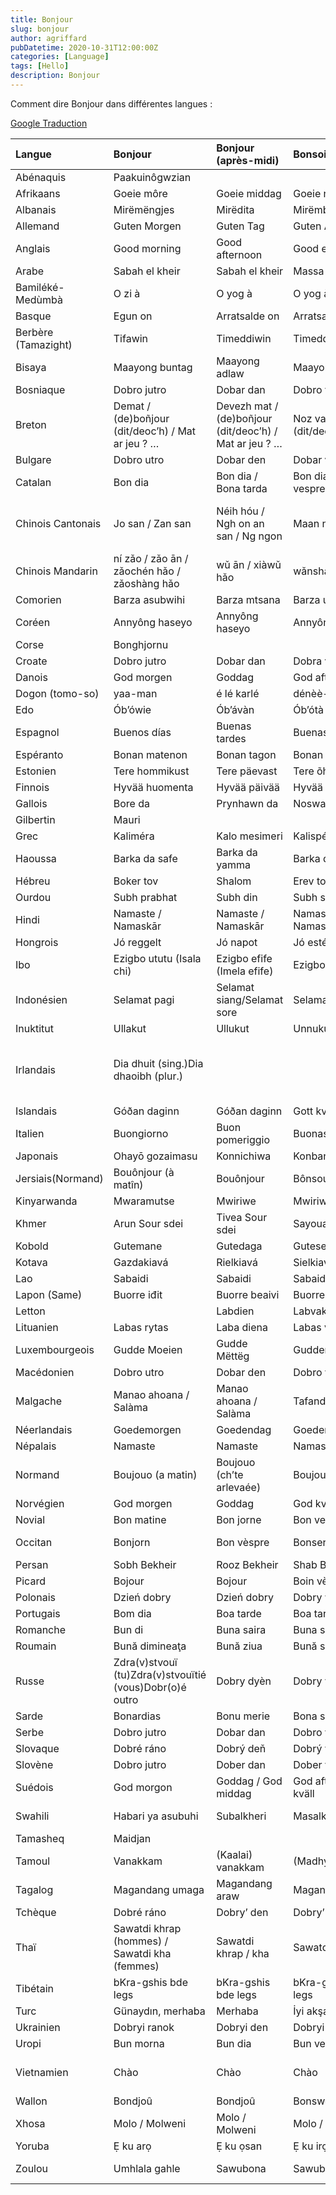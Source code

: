 ```yaml
---
title: Bonjour
slug: bonjour
author: agriffard
pubDatetime: 2020-10-31T12:00:00Z
categories: [Language]
tags: [Hello]
description: Bonjour
---
```


Comment dire Bonjour dans différentes langues :

[Google Traduction](https://translate.google.com/?sl=fr&tl=en&text=bonjour&op=translate)

| Langue              | Bonjour                                                 | Bonjour (après-midi)                                   | Bonsoir               | Bonne nuit                    | Salut                                                     |
| :------------------ | :------------------------------------------------------ | :----------------------------------------------------- | :-------------------- | :---------------------------- | :-------------------------------------------------------- |
| Abénaquis           | Paakuinôgwzian                                          |                                                        |                       |                               |                                                           |
| Afrikaans           | Goeie môre                                              | Goeie middag                                           | Goeie naand           | Goeie nag                     | Hallo                                                     |
| Albanais            | Mirëmëngjes                                             | Mirëdita                                               | Mirëmbrëma            | Natën e mirë                  | Mirëdita                                                  |
| Allemand            | Guten Morgen                                            | Guten Tag                                              | Guten Abend           | Gute Nacht                    | Hallo                                                     |
| Anglais             | Good morning                                            | Good afternoon                                         | Good evening          | Good night                    | Hello / Hi                                                |
| Arabe               | Sabah el kheir                                          | Sabah el kheir                                         | Massa el kheir        | Layla saida                   | Salam                                                     |
| Bamiléké-Medùmbà    | O zi à                                                  | O yog à                                                | O yog à               | Zi mebwo                      | Me ca’tee                                                 |
| Basque              | Egun on                                                 | Arratsalde on                                          | Arratsalde on         | Gabon                         | Kaixo                                                     |
| Berbère (Tamazight) | Tifawin                                                 | Timeddiwin                                             | Timeddiwin            | Timensiwin                    | Azul                                                      |
| Bisaya              | Maayong buntag                                          | Maayong adlaw                                          | Maayong gabii         |                               |                                                           |
| Bosniaque           | Dobro jutro                                             | Dobar dan                                              | Dobro vece            | Lahku noc                     | Zdravo                                                    |
| Breton              | Demat / (de)boñjour (dit/deoc’h) / Mat ar jeu ? …       | Devezh mat / (de)boñjour (dit/deoc’h) / Mat ar jeu ? … | Noz vat (dit/deoc’h)  | Nozvezh vat (dit/deoc’h)      | Salud (dit/deoc’h)                                        |
| Bulgare             | Dobro utro                                              | Dobar den                                              | Dobar vetcher         | Leka nocht                    | Zdravei                                                   |
| Catalan             | Bon dia                                                 | Bon dia / Bona tarda                                   | Bon dia / Bon vespre  | Bona nit                      | Hola                                                      |
| Chinois Cantonais   | Jo san / Zan san                                        | Néih hóu / Ngh on an san / Ng ngon                     | Maan ngon             | Jo tau / Hai                  | Néih hóu / Neilhou / Lay ho / Ho yat / Ngh on / Jou san   |
| Chinois Mandarin    | ní zǎo / zǎo ān / zǎochén hǎo / zǎoshàng hǎo            | wǔ ān / xiàwǔ hǎo                                      | wǎnshàng hǎo          | wǎn ān                        | ní hǎo / nín hǎo / nǐmen hǎo                              |
| Comorien            | Barza asubwihi                                          | Barza mtsana                                           | Barza uku             | Lala unono                    | Jeje                                                      |
| Coréen              | Annyông haseyo                                          | Annyông haseyo                                         | Annyông haseyo        | Annyông hijumuseyo            | Annyông                                                   |
| Corse               | Bonghjornu                                              |                                                        |                       |                               | Salutu                                                    |
| Croate              | Dobro jutro                                             | Dobar dan                                              | Dobra veće            | Laku noć                      | Zdravo                                                    |
| Danois              | God morgen                                              | Goddag                                                 | God aften             | God nat                       | Hej                                                       |
| Dogon (tomo-so)     | yaa-man                                                 | é lé karlé                                             | dénèè-mon             |
| Edo                 | Ób’ówie                                                 | Ób’ávàn                                                | Ób’ótà                | Òkhíen òwie                   | Kóyo                                                      |
| Espagnol            | Buenos días                                             | Buenas tardes                                          | Buenas tardes         | Buenas noches                 | Hola                                                      |
| Espéranto           | Bonan matenon                                           | Bonan tagon                                            | Bonan vesperon        | Bonan nokton                  | Saluton                                                   |
| Estonien            | Tere hommikust                                          | Tere päevast                                           | Tere õhtust           | Head ööd                      | Tere                                                      |
| Finnois             | Hyvää huomenta                                          | Hyvää päivää                                           | Hyvää iltaa           | Hyvää yötä                    | Hei / Moi / Terve                                         |
| Gallois             | Bore da                                                 | Prynhawn da                                            | Noswaith da           | Nos da                        | Hylo                                                      |
| Gilbertin           | Mauri                                                   |                                                        |                       |                               |
| Grec                | Kaliméra                                                | Kalo mesimeri                                          | Kalispéra             | Kalinýchta                    | Yasou                                                     |
| Haoussa             | Barka da safe                                           | Barka da yamma                                         | Barka da yamma        | Mu kwana lafiya               | Sannu                                                     |
| Hébreu              | Boker tov                                               | Shalom                                                 | Erev tov              | Layla tov                     |                                                           |
| Ourdou              | Subh prabhat                                            | Subh din                                               | Subh sandhya          | Subh ratri                    | subh din                                                  |
| Hindi               | Namaste / Namaskār                                      | Namaste / Namaskār                                     | Namaste / Namaskār    | Namaste / Namaskār            | Namaste / Namaskār                                        |
| Hongrois            | Jó reggelt                                              | Jó napot                                               | Jó estét              | Jó éjszakát                   | Szia / Sziasztok                                          |
| Ibo                 | Ezigbo ututu (Isala chi)                                | Ezigbo efife (Imela efife)                             | Ezigbo mgbede         | Ezigbo anyasi (Anyasi oma)    |                                                           |
| Indonésien          | Selamat pagi                                            | Selamat siang/Selamat sore                             | Selamat malam         | Selamat tidur                 | Selamat                                                   |
| Inuktitut           | Ullakut                                                 | Ullukut                                                | Unnukut               |                               | Ai                                                        |
| Irlandais           | Dia dhuit (sing.)Dia dhaoibh (plur.)                    |                                                        |                       | Oíche mhaith                  | Dia dhuit/dhaoibhCén chaoi a bhfuil a túCad é mar atá tú? |
| Islandais           | Góðan daginn                                            | Góðan daginn                                           | Gott kvöld            | Góða nótt                     | Halló                                                     |
| Italien             | Buongiorno                                              | Buon pomeriggio                                        | Buonasera             | Buonanotte                    | Ciao                                                      |
| Japonais            | Ohayō gozaimasu                                         | Konnichiwa                                             | Konbanwa              | Oyasuminasai                  | Ossu                                                      |
| Jersiais(Normand)   | Bouônjour (à matîn)                                     | Bouônjour                                              | Bônsouair             | Bouonne niet                  |                                                           |
| Kinyarwanda         | Mwaramutse                                              | Mwiriwe                                                | Mwiriwe               | Ijoro ryiza                   | Uraho                                                     |
| Khmer               | Arun Sour sdei                                          | Tivea Sour sdei                                        | Sayouan Sour sdei     | Rie-trey Sour sdei            | Tchoum-reap sour / Sour sdei                              |
| Kobold              | Gutemane                                                | Gutedaga                                               | Gutesera              | Gutenoku                      | Saluyeme                                                  |
| Kotava              | Gazdakiavá                                              | Rielkiavá                                              | Sielkiavá             | Mielkiavá                     | Kiavá                                                     |
| Lao                 | Sabaidi                                                 | Sabaidi                                                | Sabaidi               | Sabaidi                       | Sabaidi                                                   |
| Lapon (Same)        | Buorre iđit                                             | Buorre beaivi                                          | Buorre eahket         |                               | Dearvva                                                   |
| Letton              |                                                         | Labdien                                                | Labvakar              | Ar labu nakti                 | Sveiks                                                    |
| Lituanien           | Labas rytas                                             | Laba diena                                             | Labas vakaras         | Labànakt                      |                                                           |
| Luxembourgeois      | Gudde Moeien                                            | Gudde Mëttëg                                           | Gudden Ovend          | Gudd Nuecht                   | Salü                                                      |
| Macédonien          | Dobro utro                                              | Dobar den                                              | Dobro večer           | Dobra noc                     |                                                           |
| Malgache            | Manao ahoana / Salàma                                   | Manao ahoana / Salàma                                  | Tafandria mandry      | Tafandria mandry              | Manao ahoana / Salàma                                     |
| Néerlandais         | Goedemorgen                                             | Goedendag                                              | Goedenavond           | Goede nacht                   | Hallo                                                     |
| Népalais            | Namaste                                                 | Namaste                                                | Namaste               | Shubha Raatri                 | Namaskaar                                                 |
| Normand             | Boujouo (a matin)                                       | Boujouo (ch’te arlevaée)                               | Boujouo (as’sei)      | Bouonne nyit                  |                                                           |
| Norvégien           | God morgen                                              | Goddag                                                 | God kveld             | God natt                      | Hallo / Hei                                               |
| Novial              | Bon matine                                              | Bon jorne                                              | Bon vespre            | Bon nokte                     | Saluto                                                    |
| Occitan             | Bonjorn                                                 | Bon vèspre                                             | Bonser                | Bona nuèch                    | Adieu / Adieusiatz                                        |
| Persan              | Sobh Bekheir                                            | Rooz Bekheir                                           | Shab Bekheir          | Shab Bekheir                  | Salam                                                     |
| Picard              | Bojour                                                  | Bojour                                                 | Boin vèpes            | Boinne nuit                   | Adé                                                       |
| Polonais            | Dzień dobry                                             | Dzień dobry                                            | Dobry wieczór         | Dobranoc                      | Cześć                                                     |
| Portugais           | Bom dia                                                 | Boa tarde                                              | Boa tarde             | Boa noite                     | Olá / Oi                                                  |
| Romanche            | Bun di                                                  | Buna saira                                             | Buna saira            | Buna notg                     | Ciao                                                      |
| Roumain             | Bună dimineaţa                                          | Bună ziua                                              | Bună seara            | Noapte bună                   | Bună / salut                                              |
| Russe               | Zdra(v)stvouï (tu)Zdra(v)stvouïtié (vous)Dobr(o)é outro | Dobry dyèn                                             | Dobry vétchèr         | Spakoïnoï notchi              | Privyèt (à l’arrivée) / Paka (au départ)                  |
| Sarde               | Bonardias                                               | Bonu merie                                             | Bona sera             | Bona notti                    | Saludu                                                    |
| Serbe               | Dobro jutro                                             | Dobar dan                                              | Dobro veče            | Laku noć                      | Zdravo                                                    |
| Slovaque            | Dobré ráno                                              | Dobrý deň                                              | Dobrý večer           | Dobrú noc                     | Ahoj, Čau                                                 |
| Slovène             | Dobro jutro                                             | Dober dan                                              | Dober večer           | Lahko noč                     | Živjo                                                     |
| Suédois             | God morgon                                              | Goddag / God middag                                    | God afton / God kväll | God natt                      | Hej / Hejsan / Hallå / Tjänare                            |
| Swahili             | Habari ya asubuhi                                       | Subalkheri                                             | Masalkheri            | Usiku mwema                   | Jambo                                                     |
| Tamasheq            | Maidjan                                                 |                                                        |                       |                               |                                                           |
| Tamoul              | Vanakkam                                                | (Kaalai) vanakkam                                      | (Madhya)vanakkam      |                               |                                                           |
| Tagalog             | Magandang umaga                                         | Magandang araw                                         | Magandang gabi        |                               |                                                           |
| Tchèque             | Dobré ráno                                              | Dobry’ den                                             | Dobry’ večer          | Dobrou noc                    | Ahoj, Čau                                                 |
| Thaï                | Sawatdi khrap (hommes) / Sawatdi kha (femmes)           | Sawatdi khrap / kha                                    | Sawatdi khrap / kha   | Sawatdi khrap / kha           | Watdi                                                     |
| Tibétain            | bKra-gshis bde legs                                     | bKra-gshis bde legs                                    | bKra-gshis bde legs   | bKra-gshis bde legs           | bde-mo                                                    |
| Turc                | Günaydın, merhaba                                       | Merhaba                                                | İyi akşamlar          | İyi geceler                   | Selam, merhaba                                            |
| Ukrainien           | Dobryi ranok                                            | Dobryi den                                             | Dobryi vechir         |                               | Pryvit                                                    |
| Uropi               | Bun morna                                               | Bun dia                                                | Bun vespen            | Bun noc                       | Halo                                                      |
| Vietnamien          | Chào                                                    | Chào                                                   | Chào                  | Chào buoi toi / Chúc ngu ngon | Chào / Chào ban                                           |
| Wallon              | Bondjoû                                                 | Bondjoû                                                | Bonswer               | Bone nute                     | A                                                         |
| Xhosa               | Molo / Molweni                                          | Molo / Molweni                                         | Molo / Molweni        | Rhonanai / Ulale kakuhle      | Molo / Molweni                                            |
| Yoruba              | Ẹ ku arọ                                                | Ẹ ku ọsan                                              | Ẹ ku irọlẹ            | O di arọ                      |
| Zoulou              | Umhlala gahle                                           | Sawubona                                               | Sawubona              | Lala kahle / Lalani kahle     | Sawubona                                                  |
